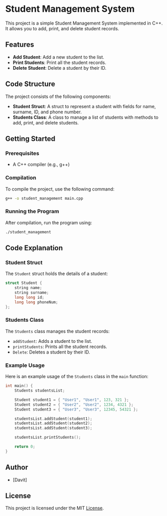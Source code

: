# Student Management System

This project is a simple Student Management System implemented in C++. It allows you to add, print, and delete student records.

## Features

- **Add Student**: Add a new student to the list.
- **Print Students**: Print all the student records.
- **Delete Student**: Delete a student by their ID.

## Code Structure

The project consists of the following components:

- **Student Struct**: A struct to represent a student with fields for name, surname, ID, and phone number.
- **Students Class**: A class to manage a list of students with methods to add, print, and delete students.

## Getting Started

### Prerequisites

- A C++ compiler (e.g., g++)

### Compilation

To compile the project, use the following command:

```sh
g++ -o student_management main.cpp
```

### Running the Program

After compilation, run the program using:

```sh
./student_management
```

## Code Explanation

### Student Struct

The `Student` struct holds the details of a student:

```cpp
struct Student {
    string name;
    string surname;
    long long id;
    long long phoneNum;
};
```

### Students Class

The `Students` class manages the student records:

- `addStudent`: Adds a student to the list.
- `printStudents`: Prints all the student records.
- `Delete`: Deletes a student by their ID.

### Example Usage

Here is an example usage of the `Students` class in the `main` function:

```cpp
int main() {
    Students studentsList;

    Student student1 = { "User1", "User1", 123, 321 };
    Student student2 = { "User2", "User2", 1234, 4321 };
    Student student3 = { "User3", "User3", 12345, 54321 };

    studentsList.addStudent(student1);
    studentsList.addStudent(student2);
    studentsList.addStudent(student3);

    studentsList.printStudents();

    return 0;
}
```

## Author

- [Davit]

## License

This project is licensed under the MIT [License](license).
